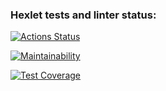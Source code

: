 ### Hexlet tests and linter status:
[![Actions Status](https://github.com/Turich79/java-project-99/actions/workflows/hexlet-check.yml/badge.svg)](https://github.com/Turich79/java-project-99/actions)

[![Maintainability](https://api.codeclimate.com/v1/badges/034314baebecf4356b70/maintainability)](https://codeclimate.com/github/Turich79/java-project-99/maintainability)

[![Test Coverage](https://api.codeclimate.com/v1/badges/034314baebecf4356b70/test_coverage)](https://codeclimate.com/github/Turich79/java-project-99/test_coverage)
